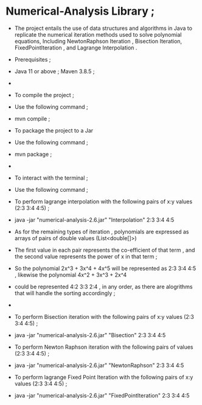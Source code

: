 # Numerical-Analysis Library  ;   

- The project entails the use of data structures and algorithms in Java to replicate the numerical iteration methods used to solve polynomial equations,
Including NewtonRaphson Iteration , Bisection Iteration, FixedPointIteration  , and Lagrange Interpolation .

- Prerequisites ; 
- Java 11 or above ; Maven 3.8.5  ;
- 
- To compile the project ; 
- Use the following command ; 
- mvn compile ;
- To package the project to a Jar
- Use the following command ;
- mvn package  ;
- 
- To interact with the terminal ;
- Use the following command ;
- To perform lagrange  interpolation with the following pairs of x:y values (2:3 3:4 4:5) ;
- java -jar "numerical-analysis-2.6.jar" "Interpolation" 2:3 3:4 4:5

- As for the remaining types of iteration , polynomials are expressed as arrays of pairs of double values (List<double[]>) 
- The first value in each pair represents the co-efficient of that term , and the second value represents the power of x in that term ;
- So the polynomial  2x^3 + 3x^4 + 4x^5  will be represented as  2:3 3:4 4:5 , likewise the polynomial 4x^2 + 3x^3 + 2x^4 
- could be represented   4:2 3:3 2:4  , in any order, as there are alogrithms that will handle the sorting accordingly ;
-  
- To perform   Bisection iteration with the following pairs of x:y values (2:3 3:4 4:5) ;
- java -jar "numerical-analysis-2.6.jar" "Bisection" 2:3 3:4 4:5

 - To perform Newton Raphson iteration with the following pairs of  values (2:3 3:4 4:5) ;
- java -jar "numerical-analysis-2.6.jar" "NewtonRaphson" 2:3 3:4 4:5

 - To perform lagrange  Fixed Point Iteration with the following pairs of x:y values (2:3 3:4 4:5) ;
- java -jar "numerical-analysis-2.6.jar" "FixedPointIteration" 2:3 3:4 4:5
  
